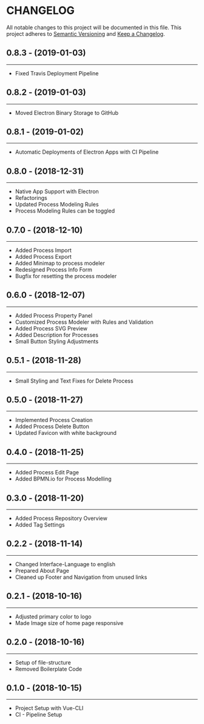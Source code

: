 # CHANGELOG

All notable changes to this project will be documented in this file.
This project adheres to [Semantic Versioning](http://semver.org/) and [Keep a Changelog](http://keepachangelog.com/).


## 0.8.3 - (2019-01-03)
---

* Fixed Travis Deployment Pipeline

## 0.8.2 - (2019-01-03)
---

* Moved Electron Binary Storage to GitHub

## 0.8.1 - (2019-01-02)
---

* Automatic Deployments of Electron Apps with CI Pipeline

## 0.8.0 - (2018-12-31)
---

* Native App Support with Electron
* Refactorings
* Updated Process Modeling Rules
* Process Modeling Rules can be toggled

## 0.7.0 - (2018-12-10)
---

* Added Process Import
* Added Process Export
* Added Minimap to process modeler
* Redesigned Process Info Form
* Bugfix for resetting the process modeler


## 0.6.0 - (2018-12-07)
---

* Added Process Property Panel
* Customized Process Modeler with Rules and Validation
* Added Process SVG Preview
* Added Description for Processes
* Small Button Styling Adjustments

## 0.5.1 - (2018-11-28)
---

* Small Styling and Text Fixes for Delete Process

## 0.5.0 - (2018-11-27)
---

* Implemented Process Creation
* Added Process Delete Button
* Updated Favicon with white background

## 0.4.0 - (2018-11-25)
---

* Added Process Edit Page
* Added BPMN.io for Process Modelling

## 0.3.0 - (2018-11-20)
---

* Added Process Repository Overview
* Added Tag Settings

## 0.2.2 - (2018-11-14)
---

* Changed Interface-Language to english
* Prepared About Page
* Cleaned up Footer and Navigation from unused links

## 0.2.1 - (2018-10-16)
---

* Adjusted primary color to logo
* Made Image size of home page responsive

## 0.2.0 - (2018-10-16)
---

* Setup of file-structure
* Removed Boilerplate Code

## 0.1.0 - (2018-10-15)
---

* Project Setup with Vue-CLI
* CI - Pipeline Setup
